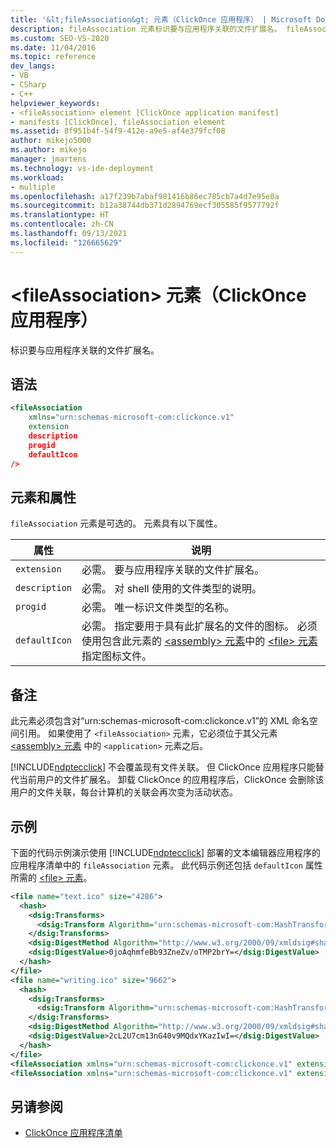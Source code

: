 ```yaml
---
title: '&lt;fileAssociation&gt; 元素（ClickOnce 应用程序） | Microsoft Docs'
description: fileAssociation 元素标识要与应用程序关联的文件扩展名。 fileAssociation 元素是可选的。
ms.custom: SEO-VS-2020
ms.date: 11/04/2016
ms.topic: reference
dev_langs:
- VB
- CSharp
- C++
helpviewer_keywords:
- <fileAssociation> element [ClickOnce application manifest]
- manifests [ClickOnce], fileAssociation element
ms.assetid: 8f951b4f-54f9-412e-a9e5-af4e379fcf08
author: mikejo5000
ms.author: mikejo
manager: jmartens
ms.technology: vs-ide-deployment
ms.workload:
- multiple
ms.openlocfilehash: a17f239b7abaf981416b86ec785cb7a4d7e95e8a
ms.sourcegitcommit: b12a38744db371d2894769ecf305585f9577792f
ms.translationtype: HT
ms.contentlocale: zh-CN
ms.lasthandoff: 09/13/2021
ms.locfileid: "126665629"
---
```

# <a name="ltfileassociationgt-element-clickonce-application"></a>&lt;fileAssociation&gt; 元素（ClickOnce 应用程序）
标识要与应用程序关联的文件扩展名。

## <a name="syntax"></a>语法

```xml
<fileAssociation
    xmlns="urn:schemas-microsoft-com:clickonce.v1"
    extension
    description
    progid
    defaultIcon
/>
```

## <a name="elements-and-attributes"></a>元素和属性
 `fileAssociation` 元素是可选的。 元素具有以下属性。

|属性|说明|
|---------------|-----------------|
|`extension`|必需。 要与应用程序关联的文件扩展名。|
|`description`|必需。 对 shell 使用的文件类型的说明。|
|`progid`|必需。 唯一标识文件类型的名称。|
|`defaultIcon`|必需。 指定要用于具有此扩展名的文件的图标。 必须使用包含此元素的 [\<assembly> 元素](../deployment/assembly-element-clickonce-application.md)中的 [\<file> 元素](../deployment/file-element-clickonce-application.md)指定图标文件。|

## <a name="remarks"></a>备注
 此元素必须包含对“urn:schemas-microsoft-com:clickonce.v1”的 XML 命名空间引用。 如果使用了 `<fileAssociation>` 元素，它必须位于其父元素 [\<assembly> 元素](../deployment/assembly-element-clickonce-application.md) 中的 `<application>` 元素之后。

 [!INCLUDE[ndptecclick](../deployment/includes/ndptecclick_md.md)] 不会覆盖现有文件关联。 但 ClickOnce 应用程序只能替代当前用户的文件扩展名。 卸载 ClickOnce 的应用程序后，ClickOnce 会删除该用户的文件关联，每台计算机的关联会再次变为活动状态。

## <a name="example"></a>示例
 下面的代码示例演示使用 [!INCLUDE[ndptecclick](../deployment/includes/ndptecclick_md.md)] 部署的文本编辑器应用程序的应用程序清单中的 `fileAssociation` 元素。 此代码示例还包括 `defaultIcon` 属性所需的 [\<file> 元素](../deployment/file-element-clickonce-application.md)。

```xml
<file name="text.ico" size="4286">
  <hash>
    <dsig:Transforms>
      <dsig:Transform Algorithm="urn:schemas-microsoft-com:HashTransforms.Identity" />
    </dsig:Transforms>
    <dsig:DigestMethod Algorithm="http://www.w3.org/2000/09/xmldsig#sha1" />
    <dsig:DigestValue>0joAqhmfeBb93ZneZv/oTMP2brY=</dsig:DigestValue>
  </hash>
</file>
<file name="writing.ico" size="9662">
  <hash>
    <dsig:Transforms>
      <dsig:Transform Algorithm="urn:schemas-microsoft-com:HashTransforms.Identity" />
    </dsig:Transforms>
    <dsig:DigestMethod Algorithm="http://www.w3.org/2000/09/xmldsig#sha1" />
    <dsig:DigestValue>2cL2U7cm13nG40v9MQdxYKazIwI=</dsig:DigestValue>
  </hash>
</file>
<fileAssociation xmlns="urn:schemas-microsoft-com:clickonce.v1" extension=".text" description="Text  Document (ClickOnce)" progid="Text.Document" defaultIcon="text.ico" />
<fileAssociation xmlns="urn:schemas-microsoft-com:clickonce.v1" extension=".writing" description="Writings (ClickOnce)" progid="Writing.Document" defaultIcon="writing.ico" />
```

## <a name="see-also"></a>另请参阅
- [ClickOnce 应用程序清单](../deployment/clickonce-application-manifest.md)